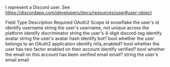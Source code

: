 I represent a Discord user. 
See https://discordapp.com/developers/docs/resources/user#user-object

Field	Type	Description	Required OAuth2 Scope
id	snowflake	the user's id	identify
username	string	the user's username, not unique across the platform	identify
discriminator	string	the user's 4-digit discord-tag	identify
avatar	string	the user's avatar hash	identify
bot?	bool	whether the user belongs to an OAuth2 application	identify
mfa_enabled?	bool	whether the user has two factor enabled on their account	identify
verified?	bool	whether the email on this account has been verified	email
email?	string	the user's email	email
